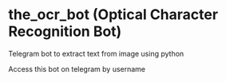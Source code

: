 # the_ocr_bot (Optical Character Recognition Bot)
Telegram bot to extract text from image using python

Access this bot on telegram by username

